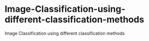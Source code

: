 # Image-Classification-using-different-classification-methods
Image Classification using different classification methods
